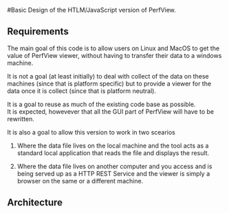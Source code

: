 

#Basic Design of the HTLM/JavaScript version of PerfView.  

## Requirements

The main goal of this code is to allow users on Linux and MacOS to 
get the value of PerfView viewer, without having to transfer their
data to a windows machine.   

It is not a goal (at least initially) to deal with collect of the data
on these machines (since that is platform specific) but to provide a 
viewer for the data once it is collect (since that is platform neutral).

It is a goal to reuse as much of the existing code base as possible.   
It is expected, howevever that all the GUI part of PerfView will have
to be rewritten.   

It is also a goal to allow this version to work in two scearios

   1. Where the data file lives on the local machine and the 
      tool acts as a standard local application that reads the file
      and displays the result.

   2. Where the data file lives on another computer and you access 
      and is being served up as a HTTP REST Service and the viewer
      is simply a browser on the same or a different machine.   

## Architecture





